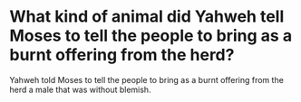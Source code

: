 # What kind of animal did Yahweh tell Moses to tell the people to bring as a burnt offering from the herd?

Yahweh told Moses to tell the people to bring as a burnt offering from the herd a male that was without blemish.
